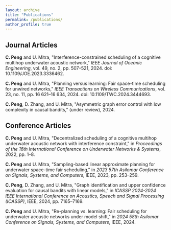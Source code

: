 ```yaml
---
layout: archive
title: "Publications"
permalink: /publications/
author_profile: true
---
```


## Journal Articles
**C. Peng** and U. Mitra, "Interference-constrained scheduling of a cognitive multihop underwater acoustic network," *IEEE Journal of Oceanic Engineering*, vol. 49, no. 2, pp. 507–521, 2024. doi: 10.1109/JOE.2023.3336462.

**C. Peng** and U. Mitra, "Planning versus learning: Fair space-time scheduling for unwired networks," *IEEE Transactions on Wireless Communications*, vol. 23, no. 11, pp. 16 621–16 634, 2024. doi: 10.1109/TWC.2024.3444693.

**C. Peng**, D. Zhang, and U. Mitra, "Asymmetric graph error control with low complexity in causal bandits," (under review), 2024.

## Conference Articles
**C. Peng** and U. Mitra, "Decentralized scheduling of a cognitive multihop underwater acoustic network with interference constraint," in *Proceedings of the 16th International Conference on Underwater Networks & Systems*, 2022, pp. 1–8.

**C. Peng** and U. Mitra, "Sampling-based linear approximate planning for underwater space-time fair scheduling," in *2023 57th Asilomar Conference on Signals, Systems, and Computers*, IEEE, 2023, pp. 253–259.

**C. Peng**, D. Zhang, and U. Mitra, "Graph identification and upper confidence evaluation for causal bandits with linear models," in *ICASSP 2024-2024 IEEE International Conference on Acoustics, Speech and Signal Processing (ICASSP)*, IEEE, 2024, pp. 7165–7169.

**C. Peng** and U. Mitra, "Re-planning vs. learning: Fair scheduling for underwater acoustic networks under model shift," in *2024 58th Asilomar Conference on Signals, Systems, and Computers*, IEEE, 2024.
